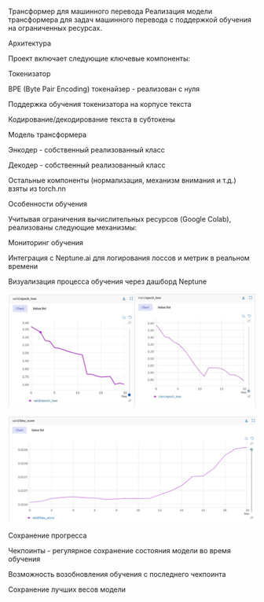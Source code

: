 Трансформер для машинного перевода
Реализация модели трансформера для задач машинного перевода с поддержкой обучения на ограниченных ресурсах.



Архитектура

Проект включает следующие ключевые компоненты:

Токенизатор

BPE (Byte Pair Encoding) токенайзер - реализован с нуля

Поддержка обучения токенизатора на корпусе текста

Кодирование/декодирование текста в субтокены



Модель трансформера

Энкодер - собственный реализованный класс

Декодер - собственный реализованный класс

Остальные компоненты (нормализация, механизм внимания и т.д.) взяты из torch.nn



Особенности обучения

Учитывая ограничения вычислительных ресурсов (Google Colab), реализованы следующие механизмы:



Мониторинг обучения

Интеграция с Neptune.ai для логирования лоссов и метрик в реальном времени

Визуализация процесса обучения через дашборд Neptune

![Лоссы](https://github.com/vAdimusprog/optimus_prime/raw/main/images/loss.jpg)

![Метрика](https://github.com/vAdimusprog/optimus_prime/raw/main/images/BLUE.jpg)


Сохранение прогресса

Чекпоинты - регулярное сохранение состояния модели во время обучения

Возможность возобновления обучения с последнего чекпоинта

Сохранение лучших весов модели
